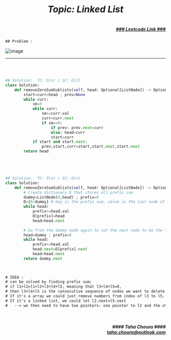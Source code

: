 <h1 align="center";"><em> Topic: Linked List</em></h1>
<h5 align="right"> <br/><a align="right" width="80" href="https://leetcode.com/problems/remove-zero-sum-consecutive-nodes-from-linked-list/" target="_blank"><ins>### Leetcode Link ###</ins></a></h5>     
                                                                                                                                 
```diff
## Problem : 
```
                                                                                                                    
![image](https://user-images.githubusercontent.com/11164303/170707258-a007c86b-dcd0-4457-b793-247cf4c659d8.png)


-------                    

<br/><br/>


                         
```python
## Solution:  TC: O(n) / SC: O(1)  
class Solution:
    def removeZeroSumSublists(self, head: Optional[ListNode]) -> Optional[ListNode]:
        start=curr=head ; prev=None
        while curr:
            sm=0
            while curr:
                sm+=curr.val
                curr=curr.next
                if sm==0:
                    if prev: prev.next=curr
                    else: head=curr
                    start=curr
            if start and start.next:
                prev,start,curr=start,start.next,start.next
        return head





## Solution:  TC: O(n) / SC: O(n)    
class Solution:
    def removeZeroSumSublists(self, head: Optional[ListNode]) -> Optional[ListNode]:
        # Create dictionary D that stores all prefix sum
        dummy=ListNode(0,head) ; prefix=0
        D={0:dummy} # key is the prefix sum, value is the last node of getting this sum value
        while head:
            prefix+=head.val
            D[prefix]=head
            head=head.next
		
        # Go from the dummy node again to set the next node to be the last node for a prefix sum
        head=dummy ; prefix=0
        while head:
            prefix+=head.val
            head.next=D[prefix].next
            head=head.next
        return dummy.next
                                                                                                                           
                                                                                                                         
```





```diff   
# IDEA :
# can be solved by finding prefix sum;
# if l1+l2=l1+l2+l3+l4+l5, meaning that l3+l4+l5=0, 
# then l3+l4+l5 is the consecutive sequence of nodes we want to delete. 
# If it's a array we could just remove numbers from index of l3 to l5. 
# If it's a linked list, we could let l2.next=l5.next
#   --> we then need to have two pointers: one pointer to l2 and the other pointer to l5
``` 





<br/>            
<h5 align="right" margin-right:12px>#### Taha Choura ####<br/><a align="right" width="70" href="#">taha.choura@outlook.com</a></h5> 
